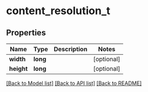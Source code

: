 # content_resolution_t

## Properties
Name | Type | Description | Notes
------------ | ------------- | ------------- | -------------
**width** | **long** |  | [optional] 
**height** | **long** |  | [optional] 

[[Back to Model list]](../README.md#documentation-for-models) [[Back to API list]](../README.md#documentation-for-api-endpoints) [[Back to README]](../README.md)


